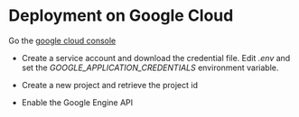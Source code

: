 # Deployment on Google Cloud

Go the [google cloud console](https://console.cloud.google.com/home/dashboard)

- Create a service account and download the credential file. Edit _.env_ and set the _GOOGLE_APPLICATION_CREDENTIALS_ environment variable.

* Create a new project and retrieve the project id

* Enable the Google Engine API

